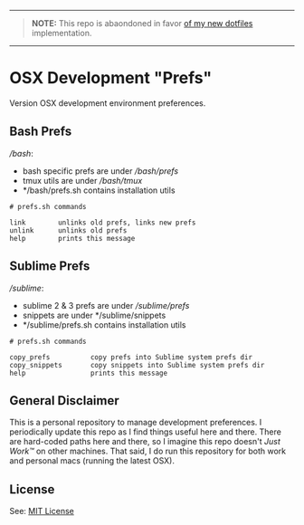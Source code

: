 
---

> __NOTE:__ This repo is abaondoned in favor [of my new dotfiles](https://github.com/aubricus/dotfiles) implementation.

---

# OSX Development "Prefs"

Version OSX development environment preferences.

## Bash Prefs

*/bash*:

- bash specific prefs are under */bash/prefs*
- tmux utils are under */bash/tmux*
- */bash/prefs.sh contains installation utils


```
# prefs.sh commands

link        unlinks old prefs, links new prefs
unlink      unlinks old prefs
help        prints this message

```

## Sublime Prefs

*/sublime*:

- sublime 2 & 3 prefs are under */sublime/prefs*
- snippets are under */sublime/snippets
- */sublime/prefs.sh contains installation utils

```
# prefs.sh commands

copy_prefs          copy prefs into Sublime system prefs dir
copy_snippets       copy snippets into Sublime system prefs dir
help                prints this message
```

## General Disclaimer

This is a personal repository to manage development preferences. I periodically update this repo as I find things useful here and there. There are hard-coded paths here and there, so I imagine this repo doesn't *Just Work™* on other machines. That said, I do run this repository for both work and personal macs (running the latest OSX).

## License

See: [MIT License](./LICENSE.md)
